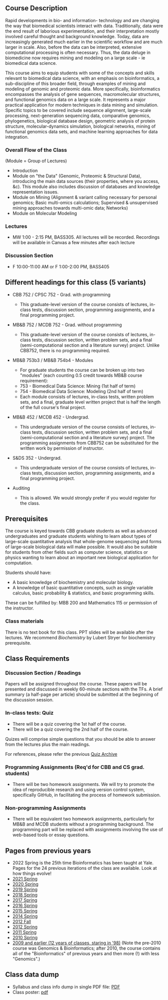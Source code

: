 ## Course Description

Rapid developments in bio- and information- technology and are changing the way that biomedical scientists interact with data. Traditionally, data were the end result of laborious experimentation, and their interpretation mostly involved careful thought and background knowledge. Today, data are increasingly generated much earlier in the scientific workflow and are much larger in scale. Also, before the data can be interpreted, extensive computational processing is often necessary. Thus, the data deluge in biomedicine now requires mining and modeling on a large scale - ie biomedical data science.

This course aims to equip students with some of the concepts and skills relevant to biomedical data science, with an emphasis on bioinformatics, a sub-discipline of this broader field, through examples of mining and modeling of genomic and proteomic data. More specifically, bioinformatics encompasses the analysis of gene sequences, macromolecular structures, and functional genomics data on a large scale. It represents a major practical application for modern techniques in data mining and simulation. Specific topics to be covered include sequence alignment, large-scale processing, next-generation sequencing data, comparative genomics, phylogenetics, biological database design, geometric analysis of protein structure, molecular-dynamics simulation, biological networks, mining of functional genomics data sets, and machine learning approaches for data integration.

### Overall Flow of the Class

(Module = Group of Lectures)

- Introduction
- Module on "the Data" (Genomic, Proteomic & Structural Data), introducing the main data sources (their properties, where you access, &c). This module also includes discussion of databases and knowledge representation issues.
- Module on Mining (Alignment & variant calling necessary for personal genomics; Basic multi-omics calculations; Supervised & unsupervised mining approaches towards multi-omic data; Networks)
- Module on Molecular Modeling

### Lectures

- MW 1:00 - 2:15 PM, BASS305. All lectures will be recorded. Recordings will be available in Canvas a few minutes after each lecture

### Discussion Section

- F 10:00-11:00 AM or F 1:00-2:00 PM, BASS405

## Different headings for this class (5 variants)

- CBB 752 / CPSC 752 - Grad. with programming
  - This graduate-level version of the course consists of lectures, in-class tests, discussion section, programming assignments, and a final programming project.

- MB&B 752 / MCDB 752 - Grad. without programming
  - This graduate-level version of the course consists of lectures, in-class tests,
 discussion section, written problem sets, and a final (semi-computational section and a literature survey) project. Unlike CBB752, there is no programming required.

- MB&B 753b3 / MB&B 754b4 - Modules
  - For graduate students the course can be broken up into two "modules" (each counting 0.5 credit towards MB&B course requirement):
  - 753 - Biomedical Data Science: Mining (1st half of term)
  - 754 - Biomedical Data Science: Modeling (2nd half of term)
  - Each module consists of lectures, in-class tests, written problem sets, and a final, graduate level written project that is half the length of the full course's final project.

- MB&B 452 / MCDB 452 - Undergrad.
  - This undergraduate version of the course consists of lectures, in-class tests, discussion section, written problem sets, and a final (semi-computational section and a literature survey) project. The programming assignments from CBB752 can be substituted for the written work by permission of instructor.

- S&DS 352 - Undergrad.
  - This undergraduate version of the course consists of lectures, in-class tests, discussion section, programming assignments, and a final programming project.

- Auditing
  - This is allowed. We would strongly prefer if you would register for the class.

## Prerequisites

The course is keyed towards CBB graduate students as well as advanced undergraduates and graduate students wishing to learn about types of large-scale quantitative analysis that whole-genome sequencing and forms of large-scale biological data will make possible. It would also be suitable for students from other fields such as computer science, statistics or physics wanting to learn about an important new biological application for computation.

Students should have:
- A basic knowledge of biochemistry and molecular biology.
- A knowledge of basic quantitative concepts, such as single variable calculus, basic probability & statistics, and basic programming skills.

These can be fulfilled by: MBB 200 and Mathematics 115 or permission of the instructor.

### Class materials

There is no text book for this class. PPT slides will be available after the lectures.
We recommend *Biochemistry* by Lubert Stryer for biochemistry prerequisite.

## Class Requirements

### Discussion Section / Readings
Papers will be assigned throughout the course. These papers will be presented and discussed in weekly 60-minute sections with the TFs. A brief summary (a half-page per article) should be submitted at the beginning of the discussion session.

### In-class tests: Quiz
- There will be a quiz covering the 1st half of the course.
- There will be a quiz covering the 2nd half of the course.

Quizes will comprise simple questions that you should be able to answer from the lectures plus the main readings.

For references, please refer the previous [Quiz Archive](/quiz)

### Programming Assignments (Req'd for CBB and CS grad. students)
- There will be two homework assignments. We will try to promote the idea of reproducible research and using version control system, specifically GitHub, in facilitating the process of homework submission.

### Non-programming Assignments
- There will be equivalent two homework assignments, particularly for MB&B and MCDB students without a programming background. The programming part will be replaced with assignments involving the use of web-based tools or essay questions.

## Pages from previous years
- 2022 Spring is the 25th time Bioinformatics has been taught at Yale. Pages for the 24 previous iterations of the class are available. Look at how things evolve!
- [2021 Spring](http://cbb752b21.gersteinlab.org)
- [2020 Spring](http://cbb752b20.gersteinlab.org)
- [2019 Spring](http://cbb752b19.gersteinlab.org)
- [2018 Spring](http://cbb752b18.gersteinlab.org)
- [2017 Spring](http://cbb752b17.gersteinlab.org)
- [2016 Spring](http://cbb752b16.gersteinlab.org)
- [2015 Spring](http://cbb752b15.gersteinlab.org)
- [2014 Spring](http://info.gersteinlab.org/Cbb752b14)
- [2012 Fall](http://info.gersteinlab.org/Cbb752a12)
- [2012 Spring](http://info.gersteinlab.org/Cbb752b12)
- [2011 Spring](http://info.gersteinlab.org/Cbb752b11)
- [2010 Spring](http://www.gersteinlab.org/courses/452/10-spring/)
- [2009 and earlier (12 years of classes, staring in '98)](http://www.gersteinlab.org/courses/452/10-spring/previous.html) (Note the pre-2010 course was Genomics & Bioinformatics; after 2010, the course contains all of the "Bioinformatics" of previous years and then more (!) with less "Genomics".)


## Class data dump
- Syllabus and class info dump in single PDF file: [PDF](http://files2.gersteinlab.org/public-docs/2022/01.10/cbb752b22_syllabus_v2.pdf)
- Class poster: [pdf](http://files2.gersteinlab.org/public-docs/2021/11.14/cbb752b22_poster_A4.pdf)
